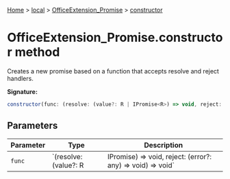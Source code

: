 [Home](./index) &gt; [local](local.md) &gt; [OfficeExtension\_Promise](local.officeextension_promise.md) &gt; [constructor](local.officeextension_promise.constructor.md)

# OfficeExtension\_Promise.constructor method

Creates a new promise based on a function that accepts resolve and reject handlers.

**Signature:**
```javascript
constructor(func: (resolve: (value?: R | IPromise<R>) => void, reject: (error?: any) => void) => void);
```

## Parameters

|  Parameter | Type | Description |
|  --- | --- | --- |
|  `func` | `(resolve: (value?: R | IPromise<R>) => void, reject: (error?: any) => void) => void` |  |

